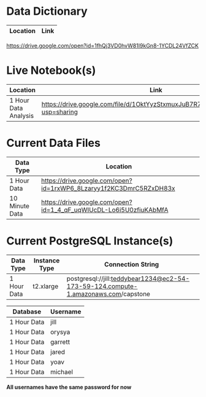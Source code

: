 # Data Dictionary
Location | Link
--- | ---
https://drive.google.com/open?id=1fhQj3VD0hvW81I9kGn8-1YCDL24VfZCK

# Live Notebook(s)
Location | Link
--- | --- 
1 Hour Data Analysis | https://drive.google.com/file/d/1OktYyzStxmuxJuB7R7247QwafKQlT3f_/view?usp=sharing

# Current Data Files
Data Type | Location
--- | --- 
1 Hour Data  | https://drive.google.com/open?id=1rxWP6_8Lzaryy1f2KC3DmrC5RZxDH83x
10 Minute Data | https://drive.google.com/open?id=1_4_qF_uqWIUcDL-Lo6i5U0zfiuKAbMfA

# Current PostgreSQL Instance(s)
Data Type | Instance Type | Connection String
--- | --- | ---
1 Hour Data  | t2.xlarge | postgresql://jill:teddybear1234@ec2-54-173-59-124.compute-1.amazonaws.com/capstone

Database | Username
--- | ---
1 Hour Data  | jill 
1 Hour Data  | orysya
1 Hour Data  | garrett 
1 Hour Data  | jared
1 Hour Data  | yoav 
1 Hour Data  | michael

**All usernames have the same password for now**
